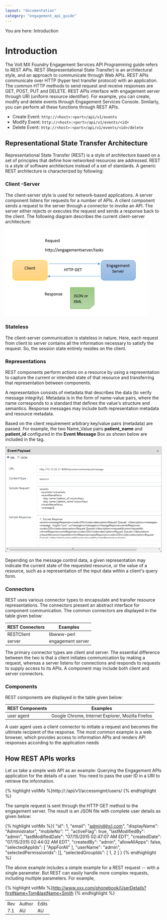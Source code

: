 ```yaml
---
layout: "documentation"
category: "engagement_api_guide"
---
```

                            

You are here: Introduction

Introduction
============

The Volt MX Foundry Engagement Services API Programming guide refers to REST APIs. REST (Representational State Transfer) is an architectural style, and an approach to communicate through Web APIs. REST APIs communicate over HTTP (hyper text transfer protocol) with an application. The common HTTP methods to send request and receive responses are GET, POST, PUT and DELETE. REST APIs interface with engagement server through URI (uniform resource identifier). For example, you can create, modify and delete events through Engagement Services Console. Similarly, you can perform all these functions through REST APIs.

*   Create Event: `http://<host>:<port>/api/v1/events`
*   Modify Event: `http://<host>:<port>/api/v1/events/<id>`
*   Delete Event: `http://<host>:<port>/api/v1/events/<id>/delete`
    

Representational State Transfer Architecture
--------------------------------------------

Representational State Transfer (REST) is a style of architecture based on a set of principles that define how networked resources are addressed. REST is a style of software architecture instead of a set of standards. A generic REST architecture is characterized by following:

### Client -Server

The client-server style is used for network-based applications. A server component listens for requests for a number of APIs. A client component sends a request to the server through a connector to invoke an API. The server either rejects or executes the request and sends a response back to the client. The following diagram describes the current client-server architecture:

![](Resources/Images/Common_Images/clientsera.png)

### Stateless

The client-server communication is stateless in nature. Here, each request from client to server contains all the information necessary to satisfy the request. So, the session state entirely resides on the client.

### Representations

REST components perform actions on a resource by using a representation to capture the current or intended state of that resource and transferring that representation between components.

A representation consists of metadata that describes the data (to verify message integrity). Metadata is in the form of name-value pairs, where the name corresponds to a standard that defines the value's structure and semantics. Response messages may include both representation metadata and resource metadata.

Based on the client requirement arbitrary key/value pairs (metadata) are passed. For example, the two Name\_Value pairs **patient\_name** and **patient\_id** configured in the **Event Message** Box as shown below are included in the <eventNamePairs> tag.

![](Resources/Images/Common_Images/eventpayloadwindow_634x426.png)

Depending on the message control data, a given representation may indicate the current state of the requested resource, or the value of a resource, such as a representation of the input data within a client's query form.

### Connectors

REST uses various connector types to encapsulate and transfer resource representations. The connectors present an abstract interface for component communication. The common connectors are displayed in the table given below:

  
| REST Connectors | Examples |
| --- | --- |
| RESTClient | libwww-perl |
| server | engagement server |

The primary connector types are client and server. The essential difference between the two is that a client initiates communication by making a request, whereas a server listens for connections and responds to requests to supply access to its APIs. A component may include both client and server connectors.

### Components

REST components are displayed in the table given below:

  
| REST Components | Examples |
| --- | --- |
| user agent | Google Chrome, Internet Explorer, Mozilla Firefox |

A user agent uses a client connector to initiate a request and becomes the ultimate recipient of the response. The most common example is a web browser, which provides access to information APIs and renders API responses according to the application needs

How REST APIs works
-------------------

Let us take a simple web API as an example: Querying the Engagement APIs application for the details of a user. You need to pass the user ID in a URI to retrieve the information.

{% highlight voltMx %}http://<host>:<port>/api/v1/accessmgmt/users/<id>
{% endhighlight %}

The sample request is sent through the HTTP GET method to the engagement server. The result is an JSON file with complete user details as given below:

{% highlight voltMx %}{
    "id": 1,
    "email": "admin@hcl.com",
    "displayName": "Administrator",
    "mobileNo": "",
    "activeFlag": true,
    "lastModifiedBy": "admin",
    "lastModifiedDate": "07/15/2015 02:47:07 AM EDT",
    "createdDate": "07/15/2015 02:44:02 AM EDT",
    "createdBy": "admin",
    "allowAllApps": false,
    "selectedAppIds": [
        "AppForAll"
    ],
    "userName": "admin",
    "selectedPermissionIds": [],
    "selectedGroupIds": [
        1,
        2
    ]
}
{% endhighlight %}

The above example includes a simple example for a REST request -- with a single parameter. But REST can easily handle more complex requests, including multiple parameters. For example,

{% highlight voltMx %}http://www.xxx.com/phonebook/UserDetails?firstName=Tom&lastName=Smith
{% endhighlight %}

<table style="mc-table-style: url('Resources/TableStyles/RevisionTable.css');margin-left: 0;margin-right: auto;" class="TableStyle-RevisionTable" cellspacing="0" data-mc-conditions="Default.HTML5 Only,Default.HTML"><colgroup><col class="TableStyle-RevisionTable-Column-Column1"> <col class="TableStyle-RevisionTable-Column-Column1"> <col class="TableStyle-RevisionTable-Column-Column1"></colgroup><tbody><tr class="TableStyle-RevisionTable-Body-Body1"><td class="TableStyle-RevisionTable-BodyE-Column1-Body1">Rev</td><td class="TableStyle-RevisionTable-BodyE-Column1-Body1">Author</td><td class="TableStyle-RevisionTable-BodyD-Column1-Body1">Edits</td></tr><tr class="TableStyle-RevisionTable-Body-Body1"><td class="TableStyle-RevisionTable-BodyB-Column1-Body1">7.1</td><td class="TableStyle-RevisionTable-BodyB-Column1-Body1">AU</td><td class="TableStyle-RevisionTable-BodyA-Column1-Body1">AU</td></tr></tbody></table>
